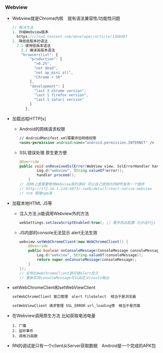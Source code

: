 ### Webview

- Webview就是Chrome内核　就有语法兼容性/功能性问题

  `````javascript
  // 解决方法
  1. 升级Webview版本
  	https://cloud.tencent.com/developer/article/1388497
  2. 降低低版本的语法
  	2.1 使用低版本语法
      2.2 编译高版本语法
      "browserslist": {
          "production": [
            ">0.2%",
            "not dead",
            "not op_mini all",
            "Chrome > 50"
          ],
          "development": [
            "last 3 chrome version",
            "last 1 firefox version",
            "last 1 safari version"
          ]
        },
  `````

  

- 加载远程HTTP[s] 

  - Android的网络请求权限

    ```xml
    // AndroidManifest.xml需要添加网络权限
    <uses-permission android:name="android.permission.INTERNET" />
    ```

    

  - SSL错误处理   原生更方便

    ```java
    @Override
    public void onReceivedSslError(WebView view, SslErrorHandler handler, SslError error) 	{
        	Log.d("webview", String.valueOf(error));
    		handler.proceed();
    	}
    // 在RN上面需要修改Webview库的源码 可以自己使用内外NPM发布一个插件
    // http://172.16.1.110:4873/-/web/detail/react-native-webview
    // nrm 管理npm源
    ```

    

    

- 加载本地HTML JS等

  - 注入方法 js能调用Webview外的方法

    ````java
    webSettings.setJavaScriptEnabled(true); // 需开启此配置 允许运行js
    ````

    

  - JS内部的console无法显示 alert无法生效

    ```java
    webview.setWebChromeClient(new WebChromeClient() {
    	@Override
    	public boolean onConsoleMessage(ConsoleMessage consoleMessage) {
    		Log.d("webview", String.valueOf(consoleMessage));
    		return super.onConsoleMessage(consoleMessage);
    	}
    });
    // 实例化WebChromeClient就可使alert显示
    // 重新实现consoleMessage可以自定义cosole输出
    ```

- setWebChromeClient和setWebViewClient

  ```xml
  setWebChromeClient 窗口管理　alert fileSelect  相当于是浏览器
   
  setWebViewClient 请求管理 SSL_ERROR url_loading等　相当于是页面
  ```

  
  
- 在Webview调用原生方法 比如获取电池电量

  ```
  1. 广播
  2. 监听事件
  3. 调用JS函数
  ```


- RN的调试是只有一个client从Server获取数据　Android是一个完成的APK包
